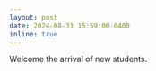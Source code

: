 ```yaml
---
layout: post
date: 2024-08-31 15:59:00-0400
inline: true
---
```


Welcome the arrival of new students.
